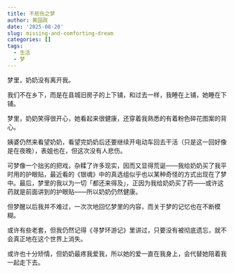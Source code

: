 ```yaml
---
title: 不悲伤之梦
author: 黄国政
date: '2025-08-20'
slug: missing-and-comforting-dream
categories: []
tags:
  - 生活
  - 梦
---
```


<!--more-->

梦里，奶奶没有离开我。

我们不在乡下，而是在县城旧房子的上下铺，和过去一样，我睡在上铺，她睡在下铺。

梦里，奶奶笑得很开心，她看起来很健康，还穿着我熟悉的有着粉色碎花图案的背心。

姨婆仍然来看望奶奶，看望完奶奶后还要继续开电动车回去干活（只是这一回好像是在夜晚），表姐也在，但这次没有人悲伤。

可梦像一个拙劣的把戏，杂糅了许多现实，因而又显得荒诞——我给奶奶买了我平时用的护眼贴，最近看的《银魂》中的真选组似乎也以某种奇怪的方式出现在了梦中。最后，梦里的我以为一切「都还来得及」，正因为我给奶奶买了药——或许这药就是前面讲到的护眼贴——所以奶奶仍然健康。

但梦醒以后我并不难过，一次次地回忆梦里的内容，而关于梦的记忆也在不断模糊。

或许有些老套，但我仍然记得《寻梦环游记》里讲过，只要没有被彻底遗忘，就不会真正地在这个世界上消失。

或许也十分矫情，但奶奶最疼我爱我，所以她的爱一直在我身上，会代替她陪着我一起走下去。